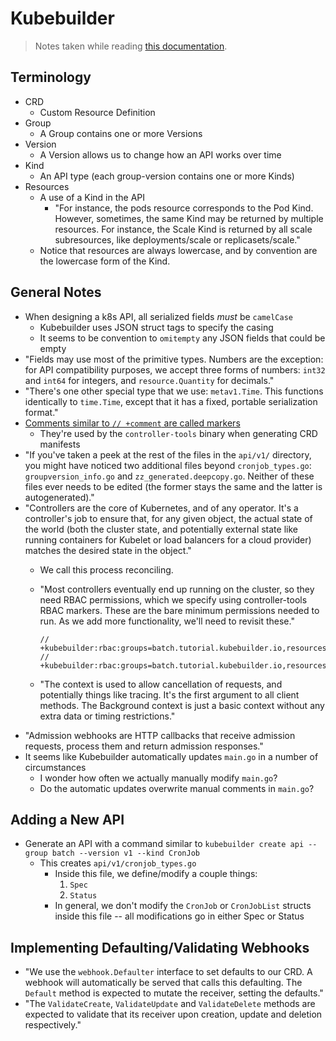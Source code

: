 # Kubebuilder

> Notes taken while reading [this documentation](https://book.kubebuilder.io/introduction.html).

## Terminology

- CRD
	- Custom Resource Definition
- Group
	- A Group contains one or more Versions
- Version
	- A Version allows us to change how an API works over time
- Kind
	- An API type (each group-version contains one or more Kinds)
- Resources
	- A use of a Kind in the API
		- "For instance, the pods resource corresponds to the Pod Kind. However, sometimes, the same Kind may be returned by multiple resources. For instance, the Scale Kind is returned by all scale subresources, like deployments/scale or replicasets/scale."
	- Notice that resources are always lowercase, and by convention are the lowercase form of the Kind.

## General Notes

- When designing a k8s API, all serialized fields *must* be `camelCase`
	- Kubebuilder uses JSON struct tags to specify the casing
	- It seems to be convention to `omitempty` any JSON fields that could be empty
- "Fields may use most of the primitive types. Numbers are the exception: for API compatibility purposes, we accept three forms of numbers: `int32` and `int64` for integers, and `resource.Quantity` for decimals."
- "There's one other special type that we use: `metav1.Time`. This functions identically to `time.Time`, except that it has a fixed, portable serialization format."
- [Comments similar to `// +comment` are called markers](https://book.kubebuilder.io/reference/markers.html)
	- They're used by the `controller-tools` binary when generating CRD manifests
- "If you've taken a peek at the rest of the files in the `api/v1/` directory, you might have noticed two additional files beyond `cronjob_types.go`: `groupversion_info.go` and `zz_generated.deepcopy.go`. Neither of these files ever needs to be edited (the former stays the same and the latter is autogenerated)."
- "Controllers are the core of Kubernetes, and of any operator. It's a controller's job to ensure that, for any given object, the actual state of the world (both the cluster state, and potentially external state like running containers for Kubelet or load balancers for a cloud provider) matches the desired state in the object."
	- We call this process reconciling.
	- "Most controllers eventually end up running on the cluster, so they need RBAC permissions, which we specify using controller-tools RBAC markers. These are the bare minimum permissions needed to run. As we add more functionality, we'll need to revisit these."

		```
		// +kubebuilder:rbac:groups=batch.tutorial.kubebuilder.io,resources=cronjobs,verbs=get;list;watch;create;update;patch;delete
		// +kubebuilder:rbac:groups=batch.tutorial.kubebuilder.io,resources=cronjobs/status,verbs=get;update;patch
		```

	- "The context is used to allow cancellation of requests, and potentially things like tracing. It's the first argument to all client methods. The Background context is just a basic context without any extra data or timing restrictions."
- "Admission webhooks are HTTP callbacks that receive admission requests, process them and return admission responses."
- It seems like Kubebuilder automatically updates `main.go` in a number of circumstances
	- I wonder how often we actually manually modify `main.go`?
	- Do the automatic updates overwrite manual comments in `main.go`?

## Adding a New API

- Generate an API with a command similar to `kubebuilder create api --group batch --version v1 --kind CronJob`
	- This creates `api/v1/cronjob_types.go`
		- Inside this file, we define/modify a couple things:
			1. `Spec`
			1. `Status`
		- In general, we don't modify the `CronJob` or `CronJobList` structs inside this file -- all modifications go in either Spec or Status

## Implementing Defaulting/Validating Webhooks

- "We use the `webhook.Defaulter` interface to set defaults to our CRD. A webhook will automatically be served that calls this defaulting. The `Default` method is expected to mutate the receiver, setting the defaults."
- "The `ValidateCreate`, `ValidateUpdate` and `ValidateDelete` methods are expected to validate that its receiver upon creation, update and deletion respectively."
